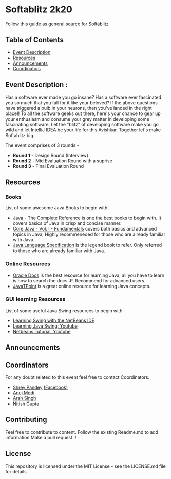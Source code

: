 # Softablitz 2k20

Follow this guide as general source for Softablitz

## Table of Contents

- [Event Description](#EventDescription)
- [Resources](#Resources)
- [Announcements](#Announcements)
- [Coordinators](#Coordinators)

## Event Description :

Has a software ever made you go insane? Has a software ever fascinated you so much that you fall for it like your beloved? If the above questions have triggered a bulb in your neurons, then you've landed in the right place!! To all the software geeks out there, here's your chance to gear up your enthusiasm and consume your grey matter in developing some fascinating software. Let the "blitz" of developing software make you go wild and let IntelliJ IDEA be your life for this Avishkar. Together let's make Softablitz big.

The event comprises of 3 rounds - 

- **Round 1** - Design Round (Interview)
- **Round 2** - Mid Evaluation Round with a suprise
- **Round 3** - Final Evaluation Round

## Resources

### Books
List of some awesome Java Books to begin with-

- [Java - The Complete Reference](https://raw.githubusercontent.com/ontiyonke/book-1/master/%5BJAVA%5D%5BThe%20Complete%20Reference%20Java%20Ninth%20Edition%5D.pdf) is one the best books to begin with. It covers basics of Java in crisp and concise manner.
- [Core Java - Vol. I - Fundamentals](https://ptgmedia.pearsoncmg.com/images/9780134177304/samplepages/9780134177304.pdf) covers both basics and advanced topics in Java, Highly recommeneded for those who are already familiar with Java.
- [Java Language Specification](https://cr.openjdk.java.net/~iris/se/11/latestSpec/java-se-11-jls-draft-diffs.pdf) is the legend book to refer. Only referred to those who are already familiar with Java.


### Online Resources

- [Oracle Docs](https://docs.oracle.com/javase/tutorial/) is the best resource for learning Java, all you have to learn is how to search the docs :P. Recommend for advanced users.
- [JavaTPoint](https://www.javatpoint.com/java-tutorial) is a great online resource for learning Java concepts.

### GUI learning Resources
List of some useful Java Swing resources to begin with -

- [Learning Swing with the NetBeans IDE](https://docs.oracle.com/javase/tutorial/uiswing/learn/index.html)
- [Learning Java Swing: Youtube](https://www.youtube.com/watch?v=2FOp_RVrAq0&list=PLZAdaq3vS0fon3IVjAEzzrmvJmA9aHY-4)
- [Netbeans Tutorial: Youtube](https://www.youtube.com/watch?v=uJLmRe78SA4&list=PLZAdaq3vS0fr0JmFgCy0tHWdFVBgAUkUd)

## Announcements


## Coordinators

For any doubt related to this event feel free to contact Coordinators.

* [Shrey Pandey](https://github.com/ShreyPandey) [(Facebook)](https://www.facebook.com/moonknight2076/)
* [Anuj Modi](https://www.facebook.com/anuj.descifrado)
* [Arsh Singh](https://github.com/iosdev474)
* [Nitish Gupta](https://www.facebook.com/nitishmnnit)

## Contributing

Feel free to contribute to content. Follow the existing Readme.md to add information.Make a pull request !!

## License

This repository is licensed under the MIT License - see the LICENSE.md file for details
